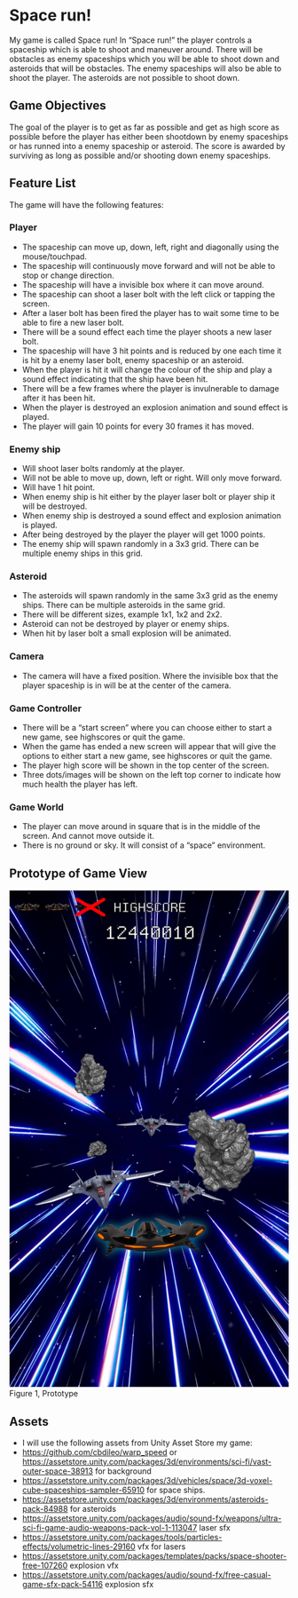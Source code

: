 # Space run!
My game is called Space run! In “Space run!” the player controls a spaceship which is able to shoot and maneuver around. There will be obstacles as enemy spaceships which you will be able to shoot down and asteroids that will be obstacles. The enemy spaceships will also be able to shoot the player. The asteroids are not possible to shoot down.

## Game Objectives
The goal of the player is to get as far as possible and get as high score as possible before the player has either been shootdown by enemy spaceships or has runned into a enemy spaceship or asteroid. The score is awarded by surviving as long as possible and/or shooting down enemy spaceships.

## Feature List
The game will have the following features:

### Player
* The spaceship can move up, down, left, right and diagonally using the mouse/touchpad.
* The spaceship will continuously move forward and will not be able to stop or change direction.
* The spaceship will have a invisible box where it can move around.
* The spaceship can shoot a laser bolt with the left click or tapping the screen.
* After a laser bolt has been fired the player has to wait some time to be able to fire a new laser bolt.
* There will be a sound effect each time the player shoots a new laser bolt.
* The spaceship will have 3 hit points and is reduced by one each time it is hit by a enemy laser bolt, enemy spaceship or an asteroid.
* When the player is hit it will change the colour of the ship and play a sound effect indicating that the ship have been hit.
* There will be a few frames where the player is invulnerable to damage after it has been hit.
* When the player is destroyed an explosion animation and sound effect is played.
* The player will gain 10 points for every 30 frames it has moved.


### Enemy ship
* Will shoot laser bolts randomly at the player. 
* Will not be able to move up, down, left or right. Will only move forward.
* Will have 1 hit point.
* When enemy ship is hit either by the player laser bolt or player ship it will be destroyed. 
* When enemy ship is destroyed a sound effect and explosion animation is played.
* After being destroyed by the player the player will get 1000 points.
* The enemy ship will spawn randomly in a 3x3 grid. There can be multiple enemy ships in this grid.


### Asteroid
* The asteroids will spawn randomly in the same 3x3 grid as the enemy ships. There can be multiple asteroids in the same grid.
* There will be different sizes, example 1x1, 1x2 and 2x2.
* Asteroid can not be destroyed by player or enemy ships.
* When hit by laser bolt a small explosion will be animated.


### Camera
* The camera will have a fixed position. Where the invisible box that the player spaceship is in will be at the center of the camera.


### Game Controller
* There will be a “start screen” where you can choose either to start a new game, see highscores or quit the game.
* When the game has ended a new screen will appear that will give the options to either start a new game, see highscores or quit the game.
* The player  high score will be shown in the top center of the screen.
* Three dots/images will be shown on the left top corner to indicate how much health the player has left.


### Game World
* The player can move around in square that is in the middle of the screen. And cannot move outside it.
* There is no ground or sky. It will consist of a “space” environment.


## Prototype of Game View

![Picture with the mockup](https://github.com/sebastian-porling/SpaceRun/blob/master/mockup.jpg "Figure 1, Prototype")
Figure 1, Prototype

## Assets
* I will use the following assets from Unity Asset Store my game:
* https://github.com/cbdileo/warp_speed or https://assetstore.unity.com/packages/3d/environments/sci-fi/vast-outer-space-38913  for background
* https://assetstore.unity.com/packages/3d/vehicles/space/3d-voxel-cube-spaceships-sampler-65910 for space ships.
* https://assetstore.unity.com/packages/3d/environments/asteroids-pack-84988 for asteroids
* https://assetstore.unity.com/packages/audio/sound-fx/weapons/ultra-sci-fi-game-audio-weapons-pack-vol-1-113047 laser sfx
* https://assetstore.unity.com/packages/tools/particles-effects/volumetric-lines-29160 vfx for lasers
* https://assetstore.unity.com/packages/templates/packs/space-shooter-free-107260 explosion vfx
* https://assetstore.unity.com/packages/audio/sound-fx/free-casual-game-sfx-pack-54116 explosion sfx
